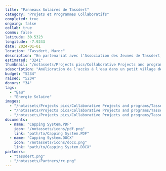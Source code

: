 ```yaml
---
title: "Panneaux Solaires de Tassdert"
category: "Projets et Programmes Collaboratifs"
completed: true
ongoing: false
collab: true
commu: false
latitude: 30.5323
longitude: -7.9243
date: 2024-01-01
location: "Tassdert, Maroc"
description: "En partenariat avec l'Association des Jeunes de Tassdert, ce projet vise à améliorer l'accès à l'eau dans un petit village de la Vallée du Souss, au Maroc. L'initiative consiste à installer des panneaux solaires pour alimenter un puits et approfondir le puits afin d'améliorer les capacités d'extraction d'eau. Cet effort répond au problème critique de la pénurie d'eau dans la région et soutient la capacité de la communauté locale à gérer plus efficacement les conditions de sécheresse. Le projet fournira une solution durable pour augmenter la disponibilité de l'eau pour les habitants et l'agriculture locale, favorisant ainsi la résilience face aux défis climatiques."
estimated: "3241"
thumbnail: "/notassets/Projects pics/Collaborative Projects and programs/Tassdert Solar Panels/tassdert project.webp"
sdescription: "Amélioration de l'accès à l'eau dans un petit village de la Vallée du Souss"
budget: "5234"
raised: "5234"
donors: "34"
tags:
  - "Eau"
  - "Énergie Solaire"
images:
  - "/notassets/Projects pics/Collaborative Projects and programs/Tassdert Solar Panels/tassdert project.webp"
  - "/notassets/Projects pics/Collaborative Projects and programs/Tassdert Solar Panels/tassdert project.webp"
  - "/notassets/Projects pics/Collaborative Projects and programs/Tassdert Solar Panels/tassdert project.webp"
documents:
  - name: "Capping System.PDF"
    icon: "/notassets/icons/pdf.png"
    link: "path/to/Capping System.PDF"
  - name: "Capping System.DOCX"
    icon: "/notassets/icons/docx.png"
    link: "path/to/Capping System.DOCX"
partners:
  - "tassdert.png"
  - "/notassets/Partners/rc.png"
---
```

